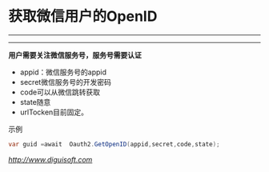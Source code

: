 ﻿#  获取微信用户的OpenID

---
***


**用户需要关注微信服务号，服务号需要认证**

+ appid：微信服务号的appid
+ secret微信服务号的开发密码
+ code可以从微信跳转获取
+ state随意
+ urlTocken目前固定。


示例
```c#
var guid =await  Oauth2.GetOpenID(appid,secret,code,state);
```
_http://www.diguisoft.com_